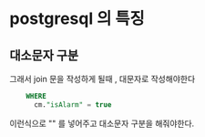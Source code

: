 # postgresql 의 특징



## 대소문자 구분

그래서 join 문을 작성하게 될때 , 대문자로 작성해야한다

```sql
    WHERE
      cm."isAlarm" = true

```

이런식으로 "" 를 넣어주고 대소문자 구분을 해줘야한다.

